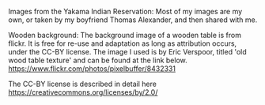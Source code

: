 Images from the Yakama Indian Reservation: Most of my images are my own, or taken by my boyfriend Thomas Alexander, and then shared with me. 

Wooden background: The background image of a wooden table is from flickr. It is free for re-use and adaptation as long as attribution occurs,
under the CC-BY license. The image I used is by Eric Verspoor, titled 'old wood table texture' and can be found at the link below. 
https://www.flickr.com/photos/pixelbuffer/8432331

The CC-BY license is described in detail here https://creativecommons.org/licenses/by/2.0/


